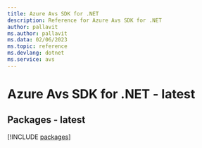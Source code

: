 ```yaml
---
title: Azure Avs SDK for .NET
description: Reference for Azure Avs SDK for .NET
author: pallavit
ms.author: pallavit
ms.data: 02/06/2023
ms.topic: reference
ms.devlang: dotnet
ms.service: avs
---
```

# Azure Avs SDK for .NET - latest
## Packages - latest
[!INCLUDE [packages](avs-index.md)]